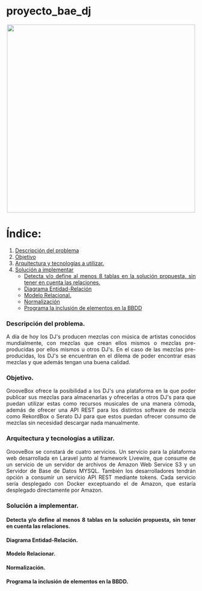<div align="justify">
   
# proyecto_bae_dj

<div align="center">
<img src="https://img.kytary.com/eshop_es/velky_v2/na/637069143475800000/8a1f6ebd/64694457/roland-groovebox-mc-707.jpg" width="500px"/>
</div>

   
# Índice:
1. [Descripción del problema](#problema)
2. [Objetivo](#objetivo)
3. [Arquitectura y tecnologías a utilizar.](#arquitectura)
4. [Solución a implementar](#solucion)
   - [Detecta y/o define al menos 8 tablas en la solución propuesta, sin tener en cuenta las relaciones.](#detecta)
   - [Diagrama Entidad-Relación](#entidad)
   - [Modelo Relacional.](#modelo)
   - [Normalización](#normalizacion)
   - [Programa la inclusión de elementos en la BBDD](#programa)
### Descripción del problema. <a name='problema'>

   A día de hoy los DJ's producen mezclas con música de artistas conocidos mundialmente, con mezclas que crean ellos mismos o mezclas pre-producidas por ellos mismos u otros DJ's. En el caso de las mezclas pre-producidas, los DJ's se encuentran en el dilema de poder encontrar esas mezclas y que además tengan una buena calidad.

  ### Objetivo. <a name='objetivo'>

  GrooveBox ofrece la posibilidad a los DJ's una plataforma en la que poder publicar sus mezclas para almacenarlas y ofrecerlas a otros DJ's para que puedan utilizar estas como recursos musicales de una manera cómoda, además de ofrecer una API REST para los distintos software de mezcla como RekordBox o Serato DJ para que estos puedan ofrecer consumo de mezclas sin necesidad descargar nada manualmente.

  
  ### Arquitectura y tecnologías a utilizar. <a name='arquitectura'>
  
  GrooveBox se constará de cuatro servicios. Un servicio para la plataforma web desarrollada en Laravel junto al framework Livewire, que consume de un servicio de un servidor de archivos de Amazon Web Service S3 y un Servidor de Base de Datos MYSQL. También los desarrolladores tendrán opción a consumir un servicio API REST mediante tokens. Cada servicio sería desplegado con Docker exceptuando el de Amazon, que estaría desplegado directamente por Amazon.

### Solución a implementar. <a name='solucion'>

#### Detecta y/o define al menos 8 tablas en la solución propuesta, sin tener en cuenta las relaciones. <a name='detecta'>
#### Diagrama Entidad-Relación. <a name='entidad'>
#### Modelo Relacionar. <a name='modelo'>
#### Normalización. <a name='normalizacion'>
#### Programa la inclusión de elementos en la BBDD. <a name='programa'>


  </div>


</div>
